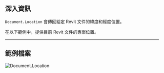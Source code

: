 ## 深入資訊
`Document.Location` 會傳回給定 Revit 文件的緯度和經度位置。

在以下範例中，提供目前 Revit 文件的專案位置。
___
## 範例檔案

![Document.Location](./Revit.Application.Document.Location_img.jpg)
